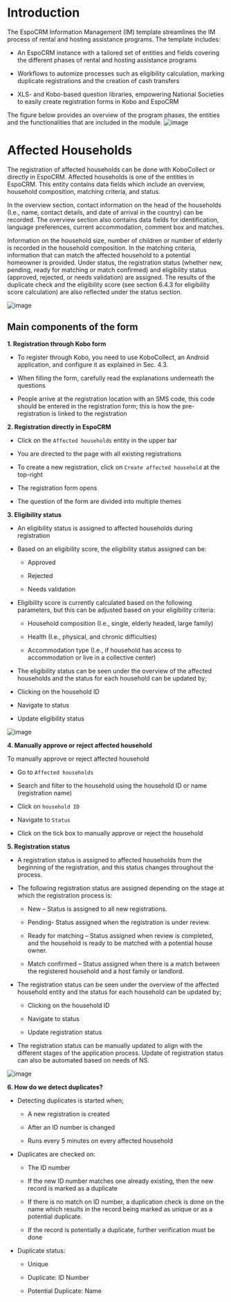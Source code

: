 # Introduction

The EspoCRM Information Management (IM) template streamlines the IM process of rental and hosting assistance programs. The template includes:

- An EspoCRM instance with a tailored set of entities and fields covering the different phases of rental and hosting assistance programs
  
- Workflows to automize processes such as eligibility calculation, marking duplicate registrations and the creation of cash transfers
  
- XLS- and Kobo-based question libraries, empowering National Societies to easily create registration forms in Kobo and EspoCRM
  

The figure below provides an overview of the program phases, the entities and the functionalities that are included in the module. 
![image](https://github.com/user-attachments/assets/c8387d97-2c91-4881-9759-215f94cb164f)


# Affected Households 

The registration of affected households can be done with KoboCollect or directly in EspoCRM. Affected households is one of the entities in EspoCRM. This entity contains data fields which include an overview, household composition, matching criteria, and status. 

In the overview section, contact information on the head of the households (I.e., name, contact details, and date of arrival in the country) can be recorded. The overview section also contains data fields for identification, language preferences, current accommodation, comment box and matches. 

Information on the household size, number of children or number of elderly is recorded in the household composition. In the matching criteria, information that can match the affected household to a potential homeowner is provided. Under status, the registration status (whether new, pending, ready for matching or match confirmed) and eligibility status (approved, rejected, or needs validation) are assigned. The results of the duplicate check and the eligibility score (see section 6.4.3 for eligibility score calculation) are also reflected under the status section. 

![image](https://github.com/user-attachments/assets/dc7957b5-0715-4250-9cea-121a6069582d)

## Main components of the form

**1. Registration through Kobo form**

- To register through Kobo, you need to use KoboCollect, an Android application, and configure it as explained in Sec. 4.3.

- When filling the form, carefully read the explanations underneath the questions

-	People arrive at the registration location with an SMS code, this code should be entered in the registration form; this is how the pre-registration is linked to the registration


**2. Registration directly in EspoCRM** 

-	Click on the `Affected households` entity in the upper bar
  
-	You are directed to the page with all existing registrations
  
-	To create a new registration, click on `Create affected household` at the top-right
  
-	The registration form opens
  
-	The question of the form are divided into multiple themes

  
**3. Eligibility status**

-	An eligibility status is assigned to affected households during registration
  
-	Based on an eligibility score, the eligibility status assigned can be:
  
    - Approved
      
    - Rejected
      
    - Needs validation
    
-	Eligibility score is currently calculated based on the following parameters, but this can be adjusted based on your eligibility criteria:
  
    - Household composition (I.e., single, elderly headed, large family)
      
    - Health (I.e., physical, and chronic difficulties)
      
    - Accommodation type (I.e., if household has access to accommodation or live in a collective center)

-	The eligibility status can be seen under the overview of the affected households and the status for each household can be updated by;
  
  - Clicking on the household ID
    
  - Navigate to status
    
  - Update eligibility status

  ![image](https://github.com/user-attachments/assets/cf5d98c5-447c-4d94-87c2-64ba4226b4af)


**4. Manually approve or reject affected household**

To manually approve or reject affected household

-	Go to `Affected households`
  
-	Search and filter to the household using the household ID or name (registration name)
  
-	Click on `household ID`
  
-	Navigate to `Status`
  
-	Click on the tick box to manually approve or reject the household


**5. Registration status**

-	A registration status is assigned to affected households from the beginning of the registration, and this status changes throughout the process.
  
-	The following registration status are assigned depending on the stage at which the registration process is:
  
    - New – Status is assigned to all new registrations.
      
    - Pending- Status assigned when the registration is under review.
      
    - Ready for matching – Status assigned when review is completed, and the household is ready to be matched with a potential house owner.
      
    - Match confirmed – Status assigned when there is a match between the registered household and a host family or landlord.

-	The registration status can be seen under the overview of the affected household entity and the status for each household can be updated by;
    
    - Clicking on the household ID
      
    - Navigate to status
      
    - Update registration status
 
- The registration status can be manually updated to align with the different stages of the application process. Update of registration status can also be automated based on needs of NS.

![image](https://github.com/user-attachments/assets/4f57a7e9-3265-4091-ae06-871437933d8e)

**6. How do we detect duplicates?**

-	Detecting duplicates is started when;
  
    - A new registration is created
      
    - After an ID number is changed
      
    - Runs every 5 minutes on every affected household
      
-	Duplicates are checked on:
  
    - The ID number
      
    - If the new ID number matches one already existing, then the new record is marked as a duplicate
      
    - If there is no match on ID number, a duplication check is done on the name which results in the record being marked as unique or as a potential duplicate.
      
    - If the record is potentially a duplicate, further verification must be done
      
-	Duplicate status:
  
    - Unique
      
    - Duplicate: ID Number
      
    - Potential Duplicate: Name 



